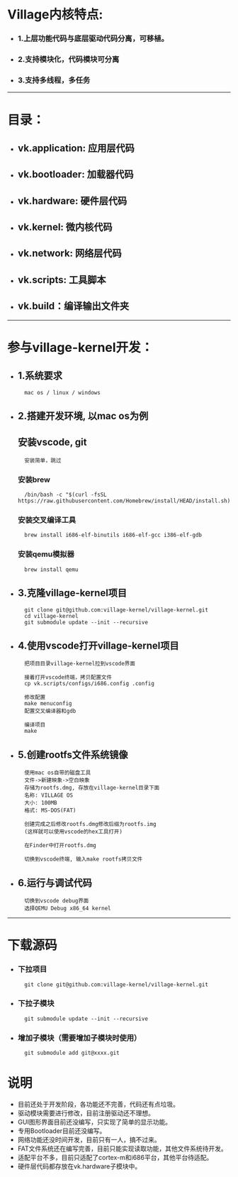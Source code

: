 
# Village内核特点:
- ### 1.上层功能代码与底层驱动代码分离，可移植。
- ### 2.支持模块化，代码模块可分离
- ### 3.支持多线程，多任务

---
# 目录：
- ## vk.application: 应用层代码
- ## vk.bootloader: 加载器代码
- ## vk.hardware: 硬件层代码
- ## vk.kernel: 微内核代码
- ## vk.network: 网络层代码
- ## vk.scripts: 工具脚本
- ## vk.build：编译输出文件夹

---
# 参与village-kernel开发：

- ## 1.系统要求
		mac os / linux / windows

- ## 2.搭建开发环境, 以mac os为例
	## 安装vscode, git
		安装简单，跳过

	### 安装brew
		/bin/bash -c "$(curl -fsSL https://raw.githubusercontent.com/Homebrew/install/HEAD/install.sh)"

	### 安装交叉编译工具
		brew install i686-elf-binutils i686-elf-gcc i386-elf-gdb

	### 安装qemu模拟器
		brew install qemu

- ## 3.克隆village-kernel项目
		git clone git@github.com:village-kernel/village-kernel.git
		cd village-kernel
		git submodule update --init --recursive

- ## 4.使用vscode打开village-kernel项目
		把项目目录village-kernel拉到vscode界面
		
		接着打开vscode终端，拷贝配置文件
		cp vk.scripts/configs/i686.config .config
		
		修改配置
		make menuconfig
		配置交叉编译器和gdb
		
		编译项目
		make

- ## 5.创建rootfs文件系统镜像
		使用mac os自带的磁盘工具
		文件->新建映象->空白映象
		存储为rootfs.dmg, 存放在village-kernel目录下面
		名称: VILLAGE OS
		大小: 100MB
		格式: MS-DOS(FAT)

		创建完成之后修改rootfs.dmg修改后缀为rootfs.img 
		(这样就可以使用vscode的hex工具打开)

		在Finder中打开rootfs.dmg

		切换到vscode终端, 输入make rootfs拷贝文件

- ## 6.运行与调试代码
		切换到vscode debug界面
		选择QEMU Debug x86_64 kernel

---

# 下载源码 
- ### 下拉项目
		git clone git@github.com:village-kernel/village-kernel.git
- ### 下拉子模块
		git submodule update --init --recursive
- ### 增加子模块（需要增加子模块时使用）
		git submodule add git@xxxx.git

# 说明
- 目前还处于开发阶段，各功能还不完善，代码还有点垃圾。
- 驱动模块需要进行修改，目前注册驱动还不理想。
- GUI图形界面目前还没编写，只实现了简单的显示功能。
- 专用Bootloader目前还没编写。
- 网络功能还没时间开发，目前只有一人，搞不过来。
- FAT文件系统还在编写完善，目前只能实现读取功能，其他文件系统待开发。
- 适配平台不多，目前只适配了cortex-m和i686平台，其他平台待适配。
- 硬件层代码都存放在vk.hardware子模块中。
